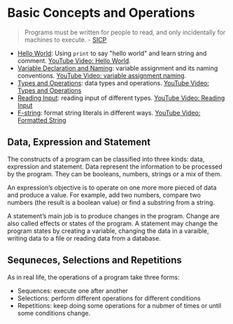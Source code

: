 # Basic Concepts and Operations

> Programs must be written for people to read, and only incidentally for machines to execute. - [SICP](https://mitpress.mit.edu/sites/default/files/sicp/full-text/book/book-Z-H-7.html)

- [Hello World](hello-world.ipynb): Using `print` to say "hello world" and learn string and comment. [YouTube Video: Hello World](https://youtu.be/gLDAJiWOmj8).
- [Variable Declaration and Naming](variable-assignment-naming.ipynb): variable assignment and its naming conventions. [YouTube Video: variable assignment naming](https://youtu.be/j415LA6XROA).
- [Types and Operations](types-and-operations.ipynb): data types and operations. [YouTube Video: Types and Operations](https://youtu.be/HopGmJKTTE4)
- [Reading Input](reading-input.ipynb): reading input of different types. [YouTube Video: Reading Input](https://youtu.be/5H09F6JFbIs)
- [F-string](formatted-string.ipynb): format string literals in different ways. [YouTube Video: Formatted String](https://youtu.be/fEGRLW_--Co)

## Data, Expression and Statement

The constructs of a program can be classified into three kinds: data, expression and statement. Data represent the information to be processed by the program. They can be booleans, numbers, strings or a mix of them.

An expression’s objective is to operate on one more more pieced of data and produce a value. For example, add two numbers, compare two numbers (the result is a boolean value) or find a substring from a string.

A statement’s main job is to produce changes in the program. Change are also called effects or states of the program. A statement may change the program states by creating a variable, changing the data in a varaible, writing data to a file or reading data from a database.

## Sequneces, Selections and Repetitions

As in real life, the operations of a program take three forms:

- Sequences: execute one after another
- Selections: perform different operations for different conditions
- Repetitions: keep doing some operations for a nubmer of times or until some conditions change.
